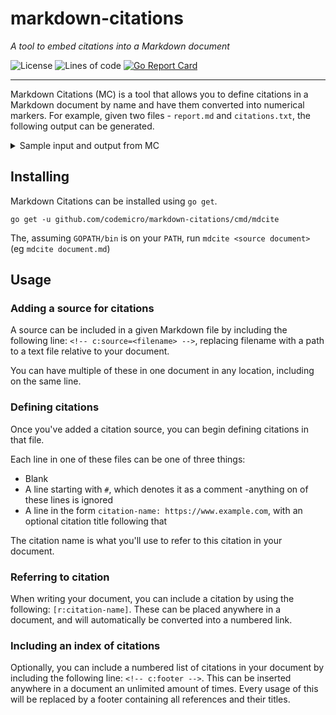 # markdown-citations

*A tool to embed citations into a Markdown document*

![License](https://img.shields.io/github/license/codemicro/markdown-citations) ![Lines of code](https://img.shields.io/tokei/lines/github/codemicro/markdown-citations) [![Go Report Card](https://goreportcard.com/badge/github.com/codemicro/markdown-citations)](https://goreportcard.com/report/github.com/codemicro/markdown-citations)

---

Markdown Citations (MC) is a tool that allows you to define citations in a Markdown document by name and have them converted into numerical markers. For example, given two files - `report.md` and `citations.txt`, the following output can be generated.

<details><summary>Sample input and output from MC</summary>

#### `report.md`

```markdown
<!-- c:source=citations.txt -->

# Hello!

    This is a statement. Statements can be classified based on their purpose[r:wikip-statement].

Statement can also refer to a part of an imperative programming language that expresses an action to be carried out[r:statement-cs].

## References

<!-- c:footer -->
```

#### `citations.txt`

```
wikip-statement: https://en.wikipedia.org/wiki/Statement
statement-cs: https://www.webopedia.com/definitions/statement/ What is Statement? | Webopedia
```

#### `report.gen.md` (generated by MC)

```markdown
# Hello!

This is a statement. Statements can be classified based on their purpose[[1]](https://en.wikipedia.org/wiki/Statement).

Statement can also refer to a part of an imperative programming language that expresses an action to be carried out[[2]](https://www.webopedia.com/definitions/statement/).

## References

1: [https://en.wikipedia.org/wiki/Statement](https://en.wikipedia.org/wiki/Statement)
2: What is Statement? | Webopedia - [https://www.webopedia.com/definitions/statement/](https://www.webopedia.com/definitions/statement/)
```

</details>

## Installing

Markdown Citations can be installed using `go get`.

```
go get -u github.com/codemicro/markdown-citations/cmd/mdcite
```

The, assuming `GOPATH/bin` is on your `PATH`, run `mdcite <source document>` (eg `mdcite document.md`)

## Usage

### Adding a source for citations

A source can be included in a given Markdown file by including the following line: `<!-- c:source=<filename> -->`, replacing filename with a path to a text file relative to your document.

You can have multiple of these in one document in any location, including on the same line.

### Defining citations

Once you've added a citation source, you can begin defining citations in that file.

Each line in one of these files can be one of three things:

* Blank
* A line starting with `#`, which denotes it as a comment -anything on of these lines is ignored
* A line in the form `citation-name: https://www.example.com`, with an optional citation title following that

The citation name is what you'll use to refer to this citation in your document.

### Referring to citation

When writing your document, you can include a citation by using the following: `[r:citation-name]`. These can be placed anywhere in a document, and will automatically be converted into a numbered link.

### Including an index of citations

Optionally, you can include a numbered list of citations in your document by including the following line: `<!-- c:footer -->`. This can be inserted anywhere in a document an unlimited amount of times. Every usage of this will be replaced by a footer containing all references and their titles.

